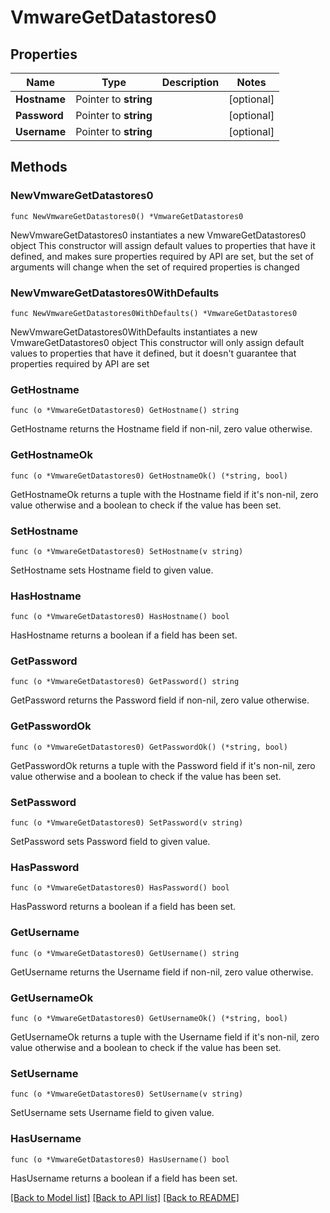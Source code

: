 # VmwareGetDatastores0

## Properties

Name | Type | Description | Notes
------------ | ------------- | ------------- | -------------
**Hostname** | Pointer to **string** |  | [optional] 
**Password** | Pointer to **string** |  | [optional] 
**Username** | Pointer to **string** |  | [optional] 

## Methods

### NewVmwareGetDatastores0

`func NewVmwareGetDatastores0() *VmwareGetDatastores0`

NewVmwareGetDatastores0 instantiates a new VmwareGetDatastores0 object
This constructor will assign default values to properties that have it defined,
and makes sure properties required by API are set, but the set of arguments
will change when the set of required properties is changed

### NewVmwareGetDatastores0WithDefaults

`func NewVmwareGetDatastores0WithDefaults() *VmwareGetDatastores0`

NewVmwareGetDatastores0WithDefaults instantiates a new VmwareGetDatastores0 object
This constructor will only assign default values to properties that have it defined,
but it doesn't guarantee that properties required by API are set

### GetHostname

`func (o *VmwareGetDatastores0) GetHostname() string`

GetHostname returns the Hostname field if non-nil, zero value otherwise.

### GetHostnameOk

`func (o *VmwareGetDatastores0) GetHostnameOk() (*string, bool)`

GetHostnameOk returns a tuple with the Hostname field if it's non-nil, zero value otherwise
and a boolean to check if the value has been set.

### SetHostname

`func (o *VmwareGetDatastores0) SetHostname(v string)`

SetHostname sets Hostname field to given value.

### HasHostname

`func (o *VmwareGetDatastores0) HasHostname() bool`

HasHostname returns a boolean if a field has been set.

### GetPassword

`func (o *VmwareGetDatastores0) GetPassword() string`

GetPassword returns the Password field if non-nil, zero value otherwise.

### GetPasswordOk

`func (o *VmwareGetDatastores0) GetPasswordOk() (*string, bool)`

GetPasswordOk returns a tuple with the Password field if it's non-nil, zero value otherwise
and a boolean to check if the value has been set.

### SetPassword

`func (o *VmwareGetDatastores0) SetPassword(v string)`

SetPassword sets Password field to given value.

### HasPassword

`func (o *VmwareGetDatastores0) HasPassword() bool`

HasPassword returns a boolean if a field has been set.

### GetUsername

`func (o *VmwareGetDatastores0) GetUsername() string`

GetUsername returns the Username field if non-nil, zero value otherwise.

### GetUsernameOk

`func (o *VmwareGetDatastores0) GetUsernameOk() (*string, bool)`

GetUsernameOk returns a tuple with the Username field if it's non-nil, zero value otherwise
and a boolean to check if the value has been set.

### SetUsername

`func (o *VmwareGetDatastores0) SetUsername(v string)`

SetUsername sets Username field to given value.

### HasUsername

`func (o *VmwareGetDatastores0) HasUsername() bool`

HasUsername returns a boolean if a field has been set.


[[Back to Model list]](../README.md#documentation-for-models) [[Back to API list]](../README.md#documentation-for-api-endpoints) [[Back to README]](../README.md)


